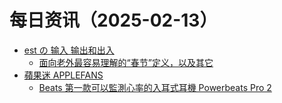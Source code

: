﻿# 每日资讯（2025-02-13）

- [est の 输入 输出和出入](https://blog.est.im/rss)
  - [面向老外最容易理解的“春节”定义，以及其它](https://blog.est.im/2025/stdout-01)
- [蘋果迷 APPLEFANS](https://applefans.today/feed/)
  - [Beats 第一款可以監測心率的入耳式耳機 Powerbeats Pro 2](https://applefans.today/2025-02-beats-powerbeats-pro-2-launch/)
